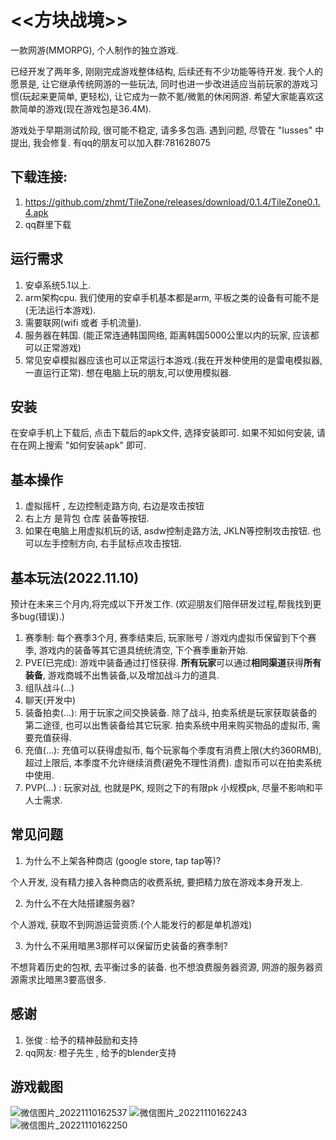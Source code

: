 # &lt;&lt;方块战境>> 
一款网游(MMORPG), 个人制作的独立游戏.

已经开发了两年多, 刚刚完成游戏整体结构, 后续还有不少功能等待开发. 我个人的愿景是, 让它继承传统网游的一些玩法, 同时也进一步改进适应当前玩家的游戏习惯(玩起来更简单, 更轻松), 让它成为一款不氪/微氪的休闲网游. 希望大家能喜欢这款简单的游戏(现在游戏包是36.4M).

游戏处于早期测试阶段, 很可能不稳定, 请多多包涵. 遇到问题, 尽管在 "Iusses" 中提出, 我会修复.
有qq的朋友可以加入群:781628075

## 下载连接:
1. https://github.com/zhmt/TileZone/releases/download/0.1.4/TileZone0.1.4.apk
2. qq群里下载

## 运行需求
1. 安卓系统5.1以上.
2. arm架构cpu. 我们使用的安卓手机基本都是arm, 平板之类的设备有可能不是(无法运行本游戏).
3. 需要联网(wifi 或者 手机流量).
4. 服务器在韩国. (能正常连通韩国网络, 距离韩国5000公里以内的玩家, 应该都可以正常游戏)
5. 常见安卓模拟器应该也可以正常运行本游戏.(我在开发种使用的是雷电模拟器, 一直运行正常).
想在电脑上玩的朋友,可以使用模拟器.

## 安装
在安卓手机上下载后, 点击下载后的apk文件, 选择安装即可.
如果不知如何安装, 请在在网上搜索 "如何安装apk" 即可.

## 基本操作
1. 虚拟摇杆  , 左边控制走路方向,  右边是攻击按钮
2. 右上方 是背包 仓库 装备等按钮.
3. 如果在电脑上用虚拟机玩的话,  asdw控制走路方法, JKLN等控制攻击按钮. 也可以左手控制方向, 右手鼠标点攻击按钮.

## 基本玩法(2022.11.10)
预计在未来三个月内,将完成以下开发工作. (欢迎朋友们陪伴研发过程,帮我找到更多bug(错误).)
1. 赛季制: 每个赛季3个月, 赛季结束后, 玩家账号 / 游戏内虚拟币保留到下个赛季, 游戏内的装备等其它道具统统清空, 下个赛季重新开始.
1. PVE(已完成): 游戏中装备通过打怪获得. **所有玩家**可以通过**相同渠道**获得**所有装备**, 游戏商城不出售装备,以及增加战斗力的道具.
2. 组队战斗(...)
3. 聊天(开发中)
4. 装备拍卖(...): 用于玩家之间交换装备. 除了战斗, 拍卖系统是玩家获取装备的第二途径, 也可以出售装备给其它玩家. 拍卖系统中用来购买物品的虚拟币, 需要充值获得.
5. 充值(...): 充值可以获得虚拟币, 每个玩家每个季度有消费上限(大约360RMB), 超过上限后, 本季度不允许继续消费(避免不理性消费). 虚拟币可以在拍卖系统中使用.
6. PVP(...) : 玩家对战, 也就是PK, 规则之下的有限pk  小规模pk, 尽量不影响和平人士需求.

## 常见问题
1. 为什么不上架各种商店 (google store, tap tap等)?
  
个人开发,  没有精力接入各种商店的收费系统, 要把精力放在游戏本身开发上.

2. 为什么不在大陆搭建服务器?

个人游戏, 获取不到网游运营资质.(个人能发行的都是单机游戏)

3. 为什么不采用暗黑3那样可以保留历史装备的赛季制?

不想背着历史的包袱, 去平衡过多的装备. 也不想浪费服务器资源, 网游的服务器资源需求比暗黑3要高很多.

## 感谢
1. 张俊 : 给予的精神鼓励和支持
2. qq网友: 橙子先生 , 给予的blender支持

## 游戏截图
![微信图片_20221110162537](https://user-images.githubusercontent.com/1539646/201039309-b7107a5c-39db-4fe2-94f1-cd27c9c502a0.png)
![微信图片_20221110162243](https://user-images.githubusercontent.com/1539646/201039842-e886bf62-8305-418c-be3c-db9fdc90c5af.jpg)
![微信图片_20221110162250](https://user-images.githubusercontent.com/1539646/201039907-1aeea9ba-163f-4803-a38d-65857398609f.jpg)




